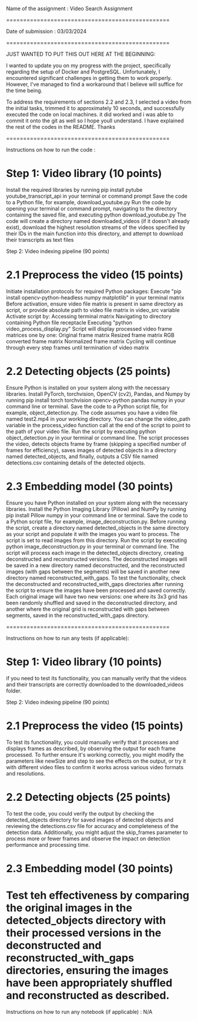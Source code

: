 Name of the assignment : Video Search Assignment 

================================================

Date of submission : 03/03/2024

================================================

JUST WANTED TO PUT THIS OUT HERE AT THE BEGINNING:

I wanted to update you on my progress with the project, specifically regarding the setup of Docker and PostgreSQL. Unfortunately, I encountered significant challenges in getting them to work properly. However, I've managed to find a workaround that I believe will suffice for the time being.

To address the requirements of sections 2.2 and 2.3, I selected a video from the initial tasks, trimmed it to approximately 10 seconds, and successfully executed the code on local machines. it did worked and i was able to commit it onto the git as well so I hope youll understand. I have explained the rest of the codes in the README. Thanks

================================================

Instructions on how to run the code :

Step 1: Video library (10 points)
= 
Install the required libraries by running pip install pytube youtube_transcript_api in your terminal or command prompt
Save the code to a Python file, for example, download_youtube.py
Run the code by opening your terminal or command prompt, navigating to the directory containing the saved file, and executing python download_youtube.py
The code will create a directory named downloaded_videos (if it doesn't already exist), download the highest resolution streams of the videos specified by their IDs in the main function into this directory, and attempt to download their transcripts as text files

Step 2: Video indexing pipeline (90 points)

2.1 Preprocess the video (15 points)
= 
Initiate installation protocols for required Python packages:
Execute "pip install opencv-python-headless numpy matplotlib" in your terminal matrix
Before activation, ensure video file matrix is present in same directory as script, or provide absolute path to video file matrix in video_src variable
Activate script by:
Accessing terminal matrix
Navigating to directory containing Python file receptacle
Executing "python video_process_display.py"
Script will display processed video frame matrices one by one:
Original frame matrix
Resized frame matrix
RGB converted frame matrix
Normalized frame matrix
Cycling will continue through every step frames until termination of video matrix

2.2 Detecting objects (25 points)
=
Ensure Python is installed on your system along with the necessary libraries. Install PyTorch, torchvision, OpenCV (cv2), Pandas, and Numpy by running pip install torch torchvision opencv-python pandas numpy in your command line or terminal.
Save the code to a Python script file, for example, object_detection.py.
The code assumes you have a video file named test2.mp4 in your working directory. You can change the video_path variable in the process_video function call at the end of the script to point to the path of your video file.
Run the script by executing python object_detection.py in your terminal or command line. The script processes the video, detects objects frame by frame (skipping a specified number of frames for efficiency), saves images of detected objects in a directory named detected_objects, and finally, outputs a CSV file named detections.csv containing details of the detected objects.

2.3 Embedding model (30 points)
=
Ensure you have Python installed on your system along with the necessary libraries. Install the Python Imaging Library (Pillow) and NumPy by running pip install Pillow numpy in your command line or terminal.
Save the code to a Python script file, for example, image_deconstruction.py.
Before running the script, create a directory named detected_objects in the same directory as your script and populate it with the images you want to process. The script is set to read images from this directory.
Run the script by executing python image_deconstruction.py in your terminal or command line. The script will process each image in the detected_objects directory, creating deconstructed and reconstructed versions. The deconstructed images will be saved in a new directory named deconstructed, and the reconstructed images (with gaps between the segments) will be saved in another new directory named reconstructed_with_gaps.
To test the functionality, check the deconstructed and reconstructed_with_gaps directories after running the script to ensure the images have been processed and saved correctly. Each original image will have two new versions: one where its 3x3 grid has been randomly shuffled and saved in the deconstructed directory, and another where the original grid is reconstructed with gaps between segments, saved in the reconstructed_with_gaps directory.


================================================

Instructions on how to run any tests (if applicable):

Step 1: Video library (10 points)
= 
if you need to test its functionality, you can manually verify that the videos and their transcripts are correctly downloaded to the downloaded_videos folder.

Step 2: Video indexing pipeline (90 points)

2.1 Preprocess the video (15 points)
= 
To test its functionality, you could manually verify that it processes and displays frames as described, by observing the output for each frame processed. To further ensure it's working correctly, you might modify the parameters like newSize and step to see the effects on the output, or try it with different video files to confirm it works across various video formats and resolutions.


2.2 Detecting objects (25 points)
= 
To test the code, you could verify the output by checking the detected_objects directory for saved images of detected objects and reviewing the detections.csv file for accuracy and completeness of the detection data. Additionally, you might adjust the skip_frames parameter to process more or fewer frames and observe the impact on detection performance and processing time.

2.3 Embedding model (30 points)
=
Test teh effectiveness by comparing the original images in the detected_objects directory with their processed versions in the deconstructed and reconstructed_with_gaps directories, ensuring the images have been appropriately shuffled and reconstructed as described.
================================================

Instructions on how to run any notebook (if applicable) : N/A
